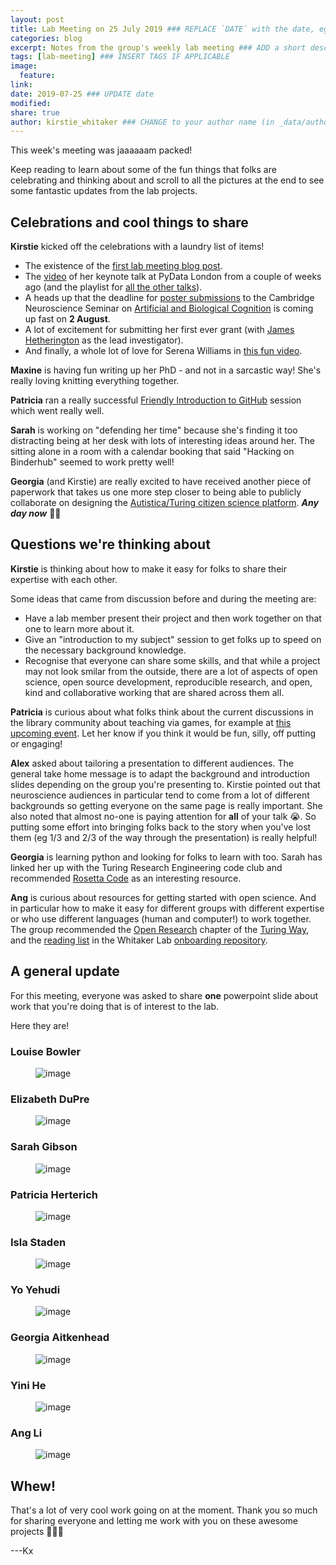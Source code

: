 ```yaml
---
layout: post
title: Lab Meeting on 25 July 2019 ### REPLACE `DATE` with the date, eg: 18 July 2019
categories: blog
excerpt: Notes from the group's weekly lab meeting ### ADD a short description (or keep that one if you'd)
tags: [lab-meeting] ### INSERT TAGS IF APPLICABLE
image:
  feature:
link: 
date: 2019-07-25 ### UPDATE date
modified:
share: true
author: kirstie_whitaker ### CHANGE to your author name (in _data/authors.yml)
---
```


This week's meeting was jaaaaaam packed!

Keep reading to learn about some of the fun things that folks are celebrating and thinking about and scroll to all the pictures at the end to see some fantastic updates from the lab projects.

## Celebrations and cool things to share

**Kirstie** kicked off the celebrations with a laundry list of items!

* The existence of the [first lab meeting blog post](2019-07-18-lab-meeting).
* The [video](https://youtu.be/IG3PcZ6EhiU) of her keynote talk at PyData London from a couple of weeks ago (and the playlist for [all the other talks](https://www.youtube.com/playlist?list=PLGVZCDnMOq0ocea1dd0it7jX7HgvZCjSW)).
* A heads up that the deadline for [poster submissions](http://www.neuroscience.cam.ac.uk/events/ABC2019/pages/abc-programme.html) to the Cambridge Neuroscience Seminar on [Artificial and Biological Cognition](http://www.neuroscience.cam.ac.uk/events/ABC2019/pages/abc-programme.html) is coming up fast on **2 August**.
* A lot of excitement for submitting her first ever grant (with [James Hetherington](https://www.turing.ac.uk/people/programme-directors/james-hetherington) as the lead investigator).
* And finally, a whole lot of love for Serena Williams in [this fun video](https://twitter.com/ItsBlackCulture/status/1152288508939243521?s=20).

**Maxine** is having fun writing up her PhD - and not in a sarcastic way!
She's really loving knitting everything together.

**Patricia** ran a really successful [Friendly Introduction to GitHub](https://pherterich.github.io/friendly-github-intro/) session which went really well.

**Sarah** is working on "defending her time" because she's finding it too distracting being at her desk with lots of interesting ideas around her.
The sitting alone in a room with a calendar booking that said "Hacking on Binderhub" seemed to work pretty well!

**Georgia** (and Kirstie) are really excited to have received another piece of paperwork that takes us one more step closer to being able to publicly collaborate on designing the [Autistica/Turing citizen science platform](https://www.turing.ac.uk/research/research-projects/citizen-science-platform-autistica).
***Any day now*** 🤞🤞

## Questions we're thinking about

**Kirstie** is thinking about how to make it easy for folks to share their expertise with each other.

Some ideas that came from discussion before and during the meeting are:

* Have a lab member present their project and then work together on that one to learn more about it.
* Give an "introduction to my subject" session to get folks up to speed on the necessary background knowledge.
* Recognise that everyone can share some skills, and that while a project may not look smilar from the outside, there are a lot of aspects of open science, open source development, reproducible research, and open, kind and collaborative working that are shared across them all.

**Patricia** is curious about what folks think about the current discussions in the library community about teaching via games, for example at [this upcoming event](https://www.eventbrite.co.uk/e/research-support-games-day-tickets-65786526271).
Let her know if you think it would be fun, silly, off putting or engaging!

**Alex** asked about tailoring a presentation to different audiences.
The general take home message is to adapt the background and introduction slides depending on the group you're presenting to.
Kirstie pointed out that neuroscience audiences in particular tend to come from a lot of different backgrounds so getting everyone on the same page is really important.
She also noted that almost no-one is paying attention for **all** of your talk 😭.
So putting some effort into bringing folks back to the story when you've lost them (eg 1/3 and 2/3 of the way through the presentation) is really helpful!

**Georgia** is learning python and looking for folks to learn with too.
Sarah has linked her up with the Turing Research Engineering code club and recommended [Rosetta Code](http://rosettacode.org/wiki/Rosetta_Code) as an interesting resource.

**Ang** is curious about resources for getting started with open science.
And in particular how to make it easy for different groups with different expertise or who use different languages (human and computer!) to work together.
The group recommended the [Open Research](https://the-turing-way.netlify.com/open_research/open_research.html) chapter of the [Turing Way](https://the-turing-way.netlify.com), and the [reading list](https://github.com/WhitakerLab/Onboarding/blob/master/READING_LISTS/ReproducibilityAndOpenScience.md) in the Whitaker Lab [onboarding repository](https://github.com/WhitakerLab/Onboarding).

## A general update

For this meeting, everyone was asked to share **one** powerpoint slide about work that you're doing that is of interest to the lab.

Here they are!

### Louise Bowler

<figure>
	<img src="/images/lab-meeting/2019-07-25/LouiseSlide.jpg" alt="image">
</figure>

### Elizabeth DuPre

<figure>
	<img src="/images/lab-meeting/2019-07-25/ElizabethSlide.jpg" alt="image">
</figure>

### Sarah Gibson

<figure>
	<img src="/images/lab-meeting/2019-07-25/SarahSlide.jpg" alt="image">
</figure>

### Patricia Herterich

<figure>
	<img src="/images/lab-meeting/2019-07-25/PatriciaSlide.png" alt="image">
</figure>

### Isla Staden

<figure>
	<img src="/images/lab-meeting/2019-07-25/IslaSlide.jpg" alt="image">
</figure>

### Yo Yehudi

<figure>
	<img src="/images/lab-meeting/2019-07-25/YoSlide.png" alt="image">
</figure>

### Georgia Aitkenhead

<figure>
	<img src="/images/lab-meeting/2019-07-25/GeorgiaSlide.jpg" alt="image">
</figure>


### Yini He

<figure>
	<img src="/images/lab-meeting/2019-07-25/YiniSlide.jpg" alt="image">
</figure>

### Ang Li

<figure>
	<img src="/images/lab-meeting/2019-07-25/AngSlide.jpg" alt="image">
</figure>

## Whew!

That's a lot of very cool work going on at the moment.
Thank you so much for sharing everyone and letting me work with you on these awesome projects 💖💖💖

---Kx
